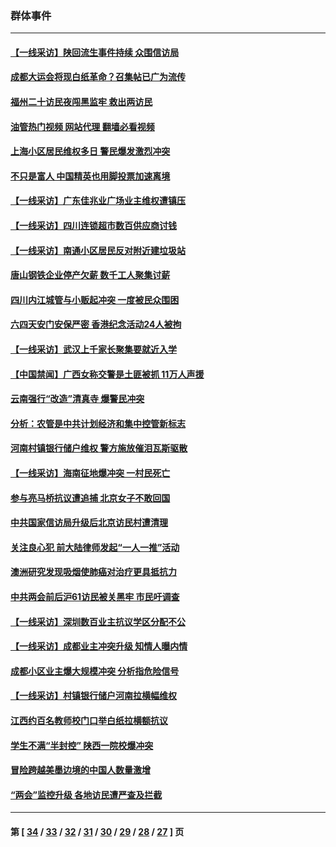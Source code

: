 ### 群体事件
---
#### [【一线采访】陕回流生事件持续 众围信访局](../../pages/ncid279/n14040242.md?07251245) 
#### [成都大运会将现白纸革命？召集帖已广为流传](../../pages/ncid279/n14033119.md?07251245) 
#### [福州二十访民夜闯黑监牢 救出两访民](../../pages/ncid279/n14031617.md?07251245) 
#### [油管热门视频 网站代理 翻墙必看视频](http://138.2.39.72:81/youtube.html?epic-marker?07251245)
#### [上海小区居民维权多日 警民爆发激烈冲突](../../pages/ncid279/n14029221.md?07251245) 
#### [不只是富人 中国精英也用脚投票加速离境](../../pages/ncid279/n14029086.md?07251245) 
#### [【一线采访】广东佳兆业广场业主维权遭镇压](../../pages/ncid279/n14028175.md?07251245) 
#### [【一线采访】四川连锁超市数百供应商讨钱](../../pages/ncid279/n14025102.md?07251245) 
#### [【一线采访】南通小区居民反对附近建垃圾站](../../pages/ncid279/n14021690.md?07251245) 
#### [唐山钢铁企业停产欠薪 数千工人聚集讨薪](../../pages/ncid279/n14017404.md?07251245) 
#### [四川内江城管与小贩起冲突 一度被民众围困](../../pages/ncid279/n14015922.md?07251245) 
#### [六四天安门安保严密 香港纪念活动24人被拘](../../pages/ncid279/n14009800.md?07251245) 
#### [【一线采访】武汉上千家长聚集要就近入学](../../pages/ncid279/n14009497.md?07251245) 
#### [【中国禁闻】广西女称交警是土匪被抓 11万人声援](../../pages/ncid279/n14006869.md?07251245) 
#### [云南强行“改造”清真寺 爆警民冲突](../../pages/ncid279/n14005561.md?07251245) 
#### [分析：农管是中共计划经济和集中控管新标志](../../pages/ncid279/n14000665.md?07251245) 
#### [河南村镇银行储户维权 警方施放催泪瓦斯驱散](../../pages/ncid279/n13998750.md?07251245) 
#### [【一线采访】海南征地爆冲突 一村民死亡](../../pages/ncid279/n13989137.md?07251245) 
#### [参与亮马桥抗议遭追捕 北京女子不敢回国](../../pages/ncid279/n13985420.md?07251245) 
#### [中共国家信访局升级后北京访民村遭清理](../../pages/ncid279/n13984826.md?07251245) 
#### [关注良心犯 前大陆律师发起“一人一推”活动](../../pages/ncid279/n13980524.md?07251245) 
#### [澳洲研究发现吸烟使肺癌对治疗更具抵抗力](../../pages/ncid279/n13977762.md?07251245) 
#### [中共两会前后沪61访民被关黑牢 市民吁调查](../../pages/ncid279/n13976054.md?07251245) 
#### [【一线采访】深圳数百业主抗议学区分配不公](../../pages/ncid279/n13976680.md?07251245) 
#### [【一线采访】成都业主冲突升级 知情人曝内情](../../pages/ncid279/n13965289.md?07251245) 
#### [成都小区业主爆大规模冲突 分析指危险信号](../../pages/ncid279/n13964520.md?07251245) 
#### [【一线采访】村镇银行储户河南拉横幅维权](../../pages/ncid279/n13964555.md?07251245) 
#### [江西约百名教师校门口举白纸拉横额抗议](../../pages/ncid279/n13958579.md?07251245) 
#### [学生不满“半封控” 陕西一院校爆冲突](../../pages/ncid279/n13946647.md?07251245) 
#### [冒险跨越美墨边境的中国人数量激增](../../pages/ncid279/n13946742.md?07251245) 
#### [“两会”监控升级 各地访民遭严查及拦截](../../pages/ncid279/n13942702.md?07251245) 

---
#### 第 [ [34](./34.md?07251245) / [33](./33.md?07251245) / [32](./32.md?07251245) / [31](./31.md?07251245) / [30](./30.md?07251245) / [29](./29.md?07251245) / [28](./28.md?07251245) / [27](./27.md?07251245) ] 页
